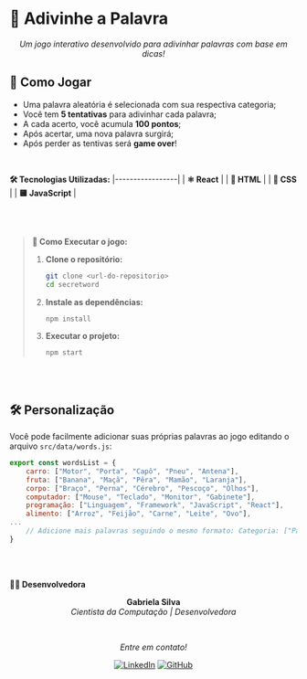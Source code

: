 # 🎯 Adivinhe a Palavra
<div align="center">
  
*Um jogo interativo desenvolvido para adivinhar palavras com base em dicas!*

</div>

## 👾 Como Jogar

- Uma palavra aleatória é selecionada com sua respectiva categoria;
- Você tem **5 tentativas** para adivinhar cada palavra;
- A cada acerto, você acumula **100 pontos**;
- Após acertar, uma nova palavra surgirá;
- Após perder as tentivas será **game over**!
<br>

__🛠️ Tecnologias Utilizadas:__
|-----------------|
| **⚛️ React**   |
| **📄 HTML**      | 
| **🎨 CSS**      | 
| **🟨 JavaScript**  |

<br><br>

> **🚀 Como Executar o jogo:**
> 
> 
> 1. **Clone o repositório:**
>    ```bash
>    git clone <url-do-repositorio>
>    cd secretword
>    ```
> 
> 2. **Instale as dependências:**
>    ```bash
>    npm install
>    ```
> 
> 3. **Executar o projeto:**
>    ```bash
>    npm start
>    ```

<br><br>

## 🛠️ Personalização

Você pode facilmente adicionar suas próprias palavras ao jogo editando o arquivo `src/data/words.js`:

```javascript
export const wordsList = {
    carro: ["Motor", "Porta", "Capô", "Pneu", "Antena"],
    fruta: ["Banana", "Maçã", "Pêra", "Mamão", "Laranja"],
    corpo: ["Braço", "Perna", "Cérebro", "Pescoço", "Olhos"],
    computador: ["Mouse", "Teclado", "Monitor", "Gabinete"],
    programação: ["Linguagem", "Framework", "JavaScript", "React"],
    alimento: ["Arroz", "Feijão", "Carne", "Leite", "Ovo"],
...
    // Adicione mais palavras seguindo o mesmo formato: Categoria: ["Palavra"]
}
```
<br><br>

**👨‍💻 Desenvolvedora**

<div align="center">

**Gabriela Silva**  
*Cientista da Computação | Desenvolvedora*
</div>

<br>

<div align="center">
  
*Entre em contato!*
</div>

<div align="center">
  
[![LinkedIn](https://img.shields.io/badge/-LinkedIn-000?style=for-the-badge&logo=linkedin&logoColor=FF00F6&color:FFF)](https://www.linkedin.com/in/gabrielab-da-silva/)
[![GitHub](https://img.shields.io/badge/-GitHub-000?style=for-the-badge&logo=github&logoColor=FF00F6&color:FFF)](https://github.com/gabiissilvaa)

</div>
